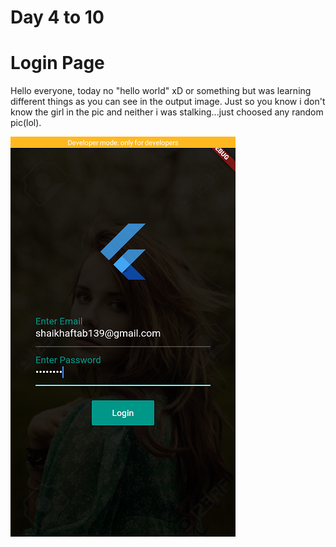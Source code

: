 # Day 4 to 10
# Login Page

Hello everyone, today no "hello world" xD or something but was learning different things as you can see in the output image.
Just so you know i don't know the girl in the pic and neither i was stalking...just choosed any random pic(lol).


![](Day%204%2C5%2C6%2C7%2C8%2C9%2C10/LoginPage.png)
